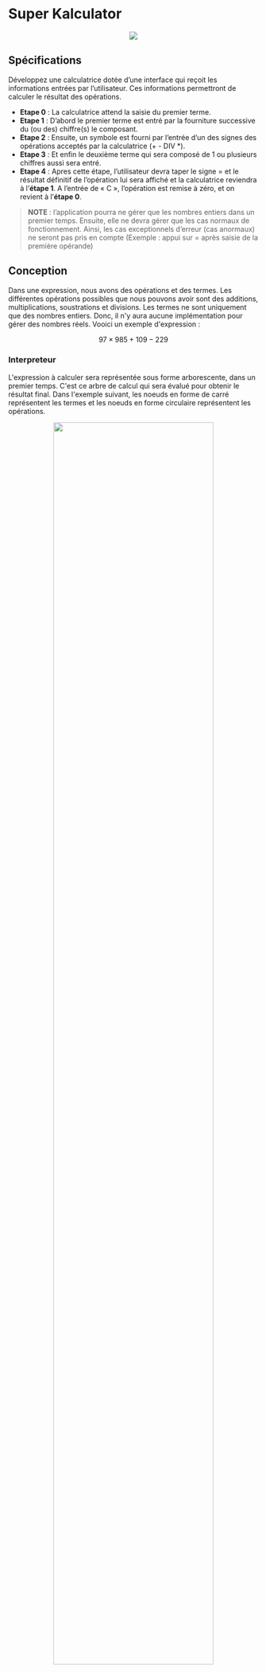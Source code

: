 # Super Kalculator

<div align="center">

![](./images/suko_screenshot.png)

</div>

## Spécifications
Développez une calculatrice dotée d’une interface qui reçoit les informations entrées par l’utilisateur. Ces informations permettront de calculer le résultat des opérations.

- **Etape 0** : La calculatrice attend la saisie du premier terme.
- **Etape 1** : D’abord le premier terme est entré par la fourniture successive du (ou des) chiffre(s) le composant.
- **Etape 2** : Ensuite, un symbole est fourni par l’entrée d’un des signes des opérations acceptés par la calculatrice (+ -  DIV *).
- **Etape 3** : Et enfin le deuxième terme qui sera composé de 1 ou plusieurs chiffres aussi sera entré.
- **Etape 4** : Apres cette étape, l’utilisateur devra taper le signe = et le résultat définitif de l’opération lui sera affiché et la calculatrice reviendra à l’**étape 1**.
A l’entrée de « C », l’opération est remise à zéro, et on revient à l’**étape 0**.

> **NOTE** : l’application pourra ne gérer que les nombres entiers dans un premier temps. Ensuite, elle ne devra gérer que les cas normaux de fonctionnement. Ainsi, les cas exceptionnels d’erreur (cas anormaux) ne seront pas pris en compte (Exemple : appui sur = après saisie de la première opérande)

## Conception
Dans une expression, nous avons des opérations et des termes. Les différentes opérations possibles
que nous pouvons avoir sont des additions, multiplications, soustrations et divisions. Les termes
ne sont uniquement que des nombres entiers. Donc, il n'y aura aucune implémentation pour gérer
des nombres réels. Vooici un exemple d'expression :

$$
97 \times 985 + 109 - 229
$$

### Interpreteur
L'expression à calculer sera représentée sous forme arborescente, dans un premier temps. C'est ce
arbre de calcul qui sera évalué pour obtenir le résultat final. Dans l'exemple
suivant, les noeuds en forme de carré représentent les termes et les noeuds en forme circulaire
représentent les opérations.

<div align="center">
	<img src="./images/tree_calculus.png" width="80%" height="80%"/>
<p>

*Figure 01* : Exemple d'un arbre de calcul.

</p>
<br/>

</div>

- Les noeuds en forme de carré représentent les noeuds terminaux.
- Les noeuds en forme circulaire représentent les noeuds non-terminaux.

Pour parvenir à obtenir ce modèle d'arbre, nous allons utiliser le design pattern **interpreter**.
Voici donc le diagramme des classes modélisant cet arbre :

<div align="center">
	<img src="./images/interpreter.png" width="90%" height="90%"/>
<p>

*Figure 02* : Diagramme des classes du modèle interpreter.

</p>
<br/>

</div>

- Les noeuds terminaux seront représentés par les instances de la classe `TerminalExpression`;
- Les noeuds non-terminaux sont représentés par les instances de la classe `NonTerminalExpression`;
- Le contexte `Context` encapsule la liste des variables de l'équation mappées leurs valeurs
respectives;

Le modèle interpreter permet de définir une équation en fonction des variables qu'on peut
renseigner avec leurs valeurs respectives. Ces variables sont représentées par des noeuds
terminaux.

Par contre, ce modèle ne permet pas d'implémenter l'analyseur qui permettra de construire
l'arbre de calcul. Ce qui fsera l'objet de la sous-section suivante.


### Analyseur
Dans cette étape de conception, nous allons mettre en place l'analyseur qui va nous permettre
de construire l'arbre du modèle interpreter à partir de l'équation reçue sous forme chaine de
caractères.

L'équation reçue étant sous forme de chaine de caractères, on aura besoin de faire une chaine
de traitement à effectuer sur ce dernier celle-ci afin d'obtenir l'arbre de calcul résultant.
C'est cette chaine de traitement qui constitue l'analyseur. Voici la chaine de traitement
proposée :

<div align="center">
	<img src="./images/pipeline.png" width="90%" height="90%"/>
<p>

*Figure 03* : Pipeline de l'analyse et construction de l'arbre de calcul.

</p>
<br/>

</div>

Il y a juste deux étapes de traitement.

Pour élaborer cette chaine de traitement, nous allons utiliser le design pattern **Pipeline**.
Ce modèle de conception permet de définir une chaine de responsabilité (processus)
destinée à s'exécuter de façon séquentielle : l'une après l'autre. Voici donc le diagramme
des classes modélisant cette chaine de traitement :


<div align="center">
	<img src="./images/analyser.png" width="90%" height="90%"/>
<p>

*Figure 04* : Diagramme des classes de l'analyseur.

</p>
<br/>

</div>

Après l'implémentation, on pourra écrire le code suivant pour initialiser l'analyseur.

```java
Pipeline<String, Expression> analyser = null;
analyser = new Pipeline<>(new Preprocess(...)).addHandler(new TreeBuilder(...));

```

Et pour une expression bien définit sous forme chaine de caractères, on pourra faire comme suit :

```java
Expression treeRoot = analyser.execute("a * b + c - d");

```

`treeRoot` sera donc le noeud racine de l'arbre de calcul résultant de l'expression `a * b + c - d`
.

### Instance de calculatrice
Ici, il s'agira de "builder" une instance de la calculatrice (`Calculator`) muni de son analyseur.
Pour cela nous allons utiliser le pattern **Builder** pour élaboler le programme qui va nous
permettre de construire une instance de notre calculatrice. Voici le diagramme des classes
de l'analyseur :


<div align="center">
	<img src="./images/builder.png" width="90%" height="90%"/>
<p>

*Figure 04* : Diagramme des classes du buildeur d'un objet `Calculator`.

</p>
<br/>

</div>


## Implémentation
Je ne vais pas détailler l'implémentation de toutes les classes énoncées dans la partie,
mais je peux vous montrer le résultat d'implémentation sur un exemple d'équation. Je ferai
la démonstraction sur exemple suivant :

$$
\alpha + x_2 \times x_3 - x_4 \times x_4 + x_4 \times (x_1 + \alpha) + \frac{x_5}{x_3 \times x_2}
$$

### Construction d'une calculatrice
Dans une première étape, on doit construire une instance de la calculatrice `Calculator`.

```java
Builder<Calculator> b = new CalculatorBuilder();
Director director = new Director(b);
director.makeBuild();
Calculator calc = b.getResult();
```

### Définition du contexte
On définit une instance d'un context qui encapsulera toutes les variables de l'équation
associées à leur valeur.

```java
// instantiate the context
Context ctx = new Context();

ctx.assign("alpha", 8);
ctx.assign("x1", 0);
ctx.assign("x2", 12);
ctx.assign("x3", 10);
ctx.assign("x4", 65);
ctx.assign("x5", 32);
ctx.assign("x6", 10);

```

### Équation à évaluer
On définit ensuite l'équation en fonction de ces variables définies précédement.

```java
calc.setEquation("alpha + x2 * x3 - x4 * x4 + x4 * (x1 + alpha) + x5 / (x3 * x2)");
calc.setContext(ctx);

System.out.println(ctx);
System.out.println("Equation = " + calc.getEquation());
```

![](./images/output01.png)


### Evaluation de l'équation
Maintenant, on peut évaluer l'équation en appelant la fonction `evaluate()` de l'objet `calc`.

```java

try {
	Double result = calc.evaluate();
	System.out.println("Result = " + result.intValue());
} catch (SemanticError e) {
	System.out.println("SemanticError: \t" + e);
} catch (Exception e) {
	e.printStackTrace();
}

```

![](./images/output02.png)

